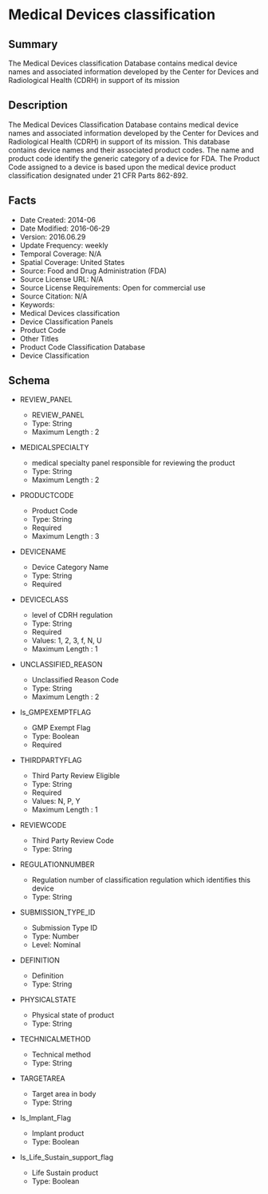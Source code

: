 # Medical Devices classification

## Summary
The Medical Devices classification Database contains medical device names and associated information developed by the Center for Devices and Radiological Health (CDRH) in support of its mission
## Description
The Medical Devices Classification Database contains medical device names and associated information developed by the Center for Devices and Radiological Health (CDRH) in support of its mission. This database contains device names and their associated product codes. The name and product code identify the generic category of a device for FDA. The Product Code assigned to a device is based upon the medical device product classification designated under 21 CFR Parts 862-892.

## Facts
- Date Created: 2014-06
- Date Modified: 2016-06-29
- Version: 2016.06.29
- Update Frequency: weekly
- Temporal Coverage: N/A
- Spatial Coverage: United States
- Source: Food and Drug Administration (FDA)
- Source License URL: N/A
- Source License Requirements: Open for commercial use
- Source Citation: N/A
- Keywords: 
 - Medical Devices classification
 - Device Classification Panels
 - Product Code
- Other Titles
 - Product Code Classification Database
 - Device Classification 

## Schema
- REVIEW_PANEL
  - REVIEW_PANEL
  - Type: String
  - Maximum Length : 2

- MEDICALSPECIALTY
  - medical specialty panel responsible for reviewing the product
  - Type: String
  - Maximum Length : 2
  
- PRODUCTCODE
  - Product Code
  - Type: String
  - Required
  - Maximum Length : 3

- DEVICENAME
  - Device Category Name
  - Type: String
  - Required

- DEVICECLASS
  - level of CDRH regulation
  - Type: String
  - Required
  - Values: 1, 2, 3, f, N, U 
  - Maximum Length : 1

- UNCLASSIFIED_REASON
  - Unclassified Reason Code
  - Type: String
  - Maximum Length : 2
  
- Is_GMPEXEMPTFLAG
  - GMP Exempt Flag
  - Type: Boolean
  - Required

- THIRDPARTYFLAG
  - Third Party Review Eligible
  - Type: String
  - Required
  - Values: N, P, Y
  - Maximum Length : 1
  
- REVIEWCODE
  - Third Party Review Code
  - Type: String

- REGULATIONNUMBER
  - Regulation number of classification regulation which identifies this device
  - Type: String

- SUBMISSION_TYPE_ID
  - Submission Type ID
  - Type: Number
  - Level: Nominal

- DEFINITION
  - Definition
  - Type: String

- PHYSICALSTATE
  - Physical state of product
  - Type: String

- TECHNICALMETHOD
  - Technical method
  - Type: String

- TARGETAREA
  - Target area in body
  - Type: String

- Is_Implant_Flag
  - Implant product
  - Type: Boolean

- Is_Life_Sustain_support_flag
  - Life Sustain product
  - Type: Boolean
